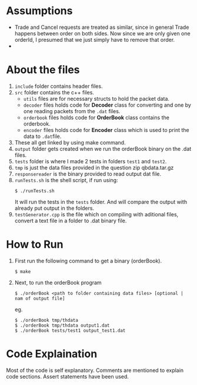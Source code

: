 # Assumptions
* Trade and Cancel requests are treated as similar, since in general Trade happens between order on both sides. Now since we are only given one orderId, I presumed that we just simply have to remove that order.
* 

# About the files
1. `include` folder contains header files.
2. `src` folder contains the c++ files.
    * `utils` files are for necessary structs to hold the packet data.
    * `decoder` files holds code for **Decoder** class for converting and one by one reading packets from the `.dat` files.
    * `orderbook` files holds code for **OrderBook** class contains the orderbook.
    * `encoder` files holds code for **Encoder** class which is used to print the data to `.dat`file.
3. These all get linked by using make command.
4. `output` folder gets created when we run the orderBook binary on the .dat files.
5. `tests` folder is where I made 2 tests in folders `test1` and `test2`.
6. `tmp` is just the data files provided in the question zip qbdata.tar.gz
7. `responsereader` is the binary provided to read output dat file.
8. `runTests.sh` is the shell script, if run using:
    ```
    $ ./runTests.sh
    ```
    It will run the tests in the `tests` folder. And will compare the output with already put output in the folders.
9. `testGenerator.cpp` is the file which on compiling with aditional files, convert a text file in a folder to .dat binary file.

# How to Run
1. First run the following command to get a binary (orderBook).

    ```
    $ make
    ```

2. Next, to run the orderBook program

    ```
    $ ./orderBook <path to folder containing data files> [optional | nam of output file]
    ```
    eg.
    ```
    $ ./orderBook tmp/thdata
    $ ./orderBook tmp/thdata output1.dat
    $ ./orderBook tests/test1 output_test1.dat
    ```


# Code Explaination
Most of the code is self explanatory. Comments are mentioned to explain code sections.
Assert statements have been used.